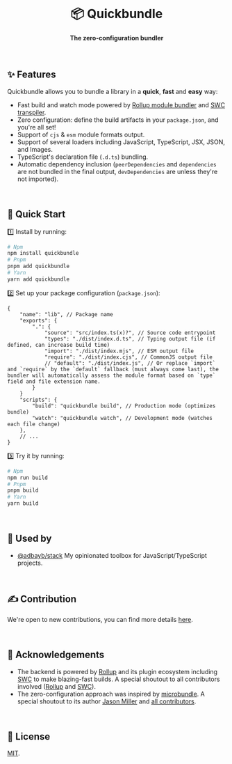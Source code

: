 <br>
<div align="center">
    <h1>📦 Quickbundle</h1>
    <strong>The zero-configuration bundler</strong>
</div>
<br>
<br>

## ✨ Features

Quickbundle allows you to bundle a library in a **quick**, **fast** and **easy** way:

-   Fast build and watch mode powered by [Rollup module bundler](https://rollupjs.org/) and [SWC transpiler](https://swc.rs/).
-   Zero configuration: define the build artifacts in your `package.json`, and you're all set!
-   Support of `cjs` & `esm` module formats output.
-   Support of several loaders including JavaScript, TypeScript, JSX, JSON, and Images.
-   TypeScript's declaration file (`.d.ts`) bundling.
-   Automatic dependency inclusion (`peerDependencies` and `dependencies` are not bundled in the final output, `devDependencies` are unless they're not imported).

<br>

## 🚀 Quick Start

1️⃣ Install by running:

```bash
# Npm
npm install quickbundle
# Pnpm
pnpm add quickbundle
# Yarn
yarn add quickbundle
```

2️⃣ Set up your package configuration (`package.json`):

```jsonc
{
	"name": "lib", // Package name
	"exports": {
		".": {
			"source": "src/index.ts(x)?", // Source code entrypoint
			"types": "./dist/index.d.ts", // Typing output file (if defined, can increase build time)
			"import": "./dist/index.mjs", // ESM output file
			"require": "./dist/index.cjs", // CommonJS output file
			// "default": "./dist/index.js", // Or replace `import` and `require` by the `default` fallback (must always come last), the bundler will automatically assess the module format based on `type` field and file extension name.
		}
	}
	"scripts": {
		"build": "quickbundle build", // Production mode (optimizes bundle)
		"watch": "quickbundle watch", // Development mode (watches each file change)
	},
	// ...
}
```

3️⃣ Try it by running:

```bash
# Npm
npm run build
# Pnpm
pnpm build
# Yarn
yarn build
```

<br>

## 🤩 Used by

-   [@adbayb/stack](https://github.com/adbayb/stack) My opinionated toolbox for JavaScript/TypeScript projects.

<br>

## ✍️ Contribution

We're open to new contributions, you can find more details [here](./CONTRIBUTING.md).

<br>

## 💙 Acknowledgements

-   The backend is powered by [Rollup](https://github.com/rollup/rollup) and its plugin ecosystem including [SWC](https://github.com/swc-project/swc) to make blazing-fast builds. A special shoutout to all contributors involved ([Rollup](https://github.com/rollup/rollup/graphs/contributors) and [SWC](https://github.com/swc-project/swc/graphs/contributors)).
-   The zero-configuration approach was inspired by [microbundle](https://github.com/developit/microbundle). A special shoutout to its author [Jason Miller](https://github.com/developit) and [all contributors](https://github.com/developit/microbundle/graphs/contributors).

<br>

## 📖 License

[MIT](./LICENSE "License MIT").
